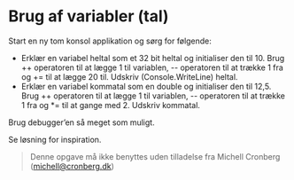 ﻿# Brug af variabler (tal)

Start en ny tom konsol applikation og sørg for følgende:

* Erklær en variabel heltal som et 32 bit heltal og initialiser den til 10. Brug ++ operatoren til at lægge 1 til variablen, -- operatoren til at trække 1 fra og += til at lægge 20 til. Udskriv (Console.WriteLine) heltal.
* Erklær en variabel kommatal som en double og initialiser den til 12,5. Brug ++ operatoren til at lægge 1 til variablen, -- operatoren til at trække 1 fra og *= til at gange med 2. Udskriv kommatal.

Brug debugger’en så meget som muligt.

Se løsning for inspiration.

<!-- footerstart -->
> Denne opgave må ikke benyttes uden tilladelse fra Michell Cronberg (michell@cronberg.dk)
<!-- footerslut -->